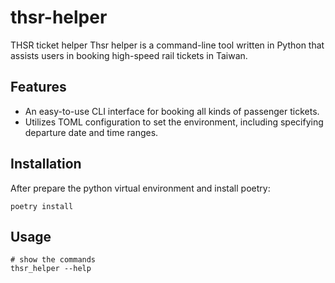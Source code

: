 # thsr-helper
THSR ticket helper
Thsr helper is a command-line tool written in Python that assists users in booking high-speed rail tickets in Taiwan.

## Features
- An easy-to-use CLI interface for booking all kinds of passenger tickets.
- Utilizes TOML configuration to set the environment, including specifying departure date and time ranges.

## Installation
After prepare the python virtual environment and install poetry:
```
poetry install
```

## Usage

```
# show the commands
thsr_helper --help
```
